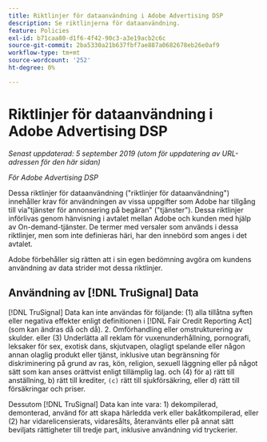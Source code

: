 ```yaml
---
title: Riktlinjer för dataanvändning i Adobe Advertising DSP
description: Se riktlinjerna för dataanvändning.
feature: Policies
exl-id: b71caa80-d1f6-4f42-90c3-a3e19acb2c6c
source-git-commit: 2ba5330a21b637fbf7ae887a0682678eb26e0af9
workflow-type: tm+mt
source-wordcount: '252'
ht-degree: 0%

---
```


# Riktlinjer för dataanvändning i Adobe Advertising DSP

*Senast uppdaterad: 5 september 2019 (utom för uppdatering av URL-adressen för den här sidan)*

*För Adobe Advertising DSP*

Dessa riktlinjer för dataanvändning (&quot;riktlinjer för dataanvändning&quot;) innehåller krav för användningen av vissa uppgifter som Adobe har tillgång till via&quot;tjänster för annonsering på begäran&quot; (&quot;tjänster&quot;). Dessa riktlinjer införlivas genom hänvisning i avtalet mellan Adobe och kunden med hjälp av On-demand-tjänster. De termer med versaler som används i dessa riktlinjer, men som inte definieras häri, har den innebörd som anges i det avtalet.

Adobe förbehåller sig rätten att i sin egen bedömning avgöra om kundens användning av data strider mot dessa riktlinjer.

## Användning av [!DNL TruSignal] Data

[!DNL TruSignal] Data kan inte användas för följande: (1) alla tillåtna syften eller negativa effekter enligt definitionen i [!DNL Fair Credit Reporting Act] (som kan ändras då och då). 2. Omförhandling eller omstrukturering av skulder. eller (3) Underlätta all reklam för vuxenunderhållning, pornografi, leksaker för sex, exotisk dans, skjutvapen, olagligt spelande eller någon annan olaglig produkt eller tjänst, inklusive utan begränsning för diskriminering på grund av ras, kön, religion, sexuell läggning eller på något sätt som kan anses orättvist enligt tillämplig lag. och (4) för a) rätt till anställning, b) rätt till krediter, `(c)` rätt till sjukförsäkring, eller d) rätt till försäkringar och priser.<!-- I used backticks in the previous sentence to prevent ( c ) from displaying as a copyright symbol. I think the OS does that. Using HTML code for the parentheses doesn't prevent it. -->

Dessutom [!DNL TruSignal] Data kan inte vara: 1) dekompilerad, demonterad, använd för att skapa härledda verk eller bakåtkompilerad, eller (2) har vidarelicensierats, vidaresålts, återanvänts eller på annat sätt beviljats rättigheter till tredje part, inklusive användning vid tryckerier.
